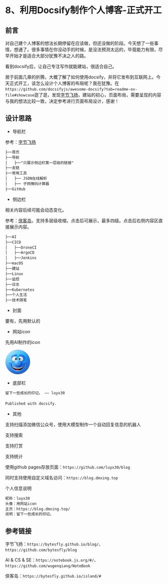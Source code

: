 # 8、利用Docsify制作个人博客-正式开工

## 前言

对自己建个人博客的想法长期停留在应该做，但还没做的阶段。今天想了一些事情，想通了。很多事情在你没动手的时候，是没法预测太远的，毕竟能力有限，尽早开始才是适合大部分犹豫不决之人的路。

看到docsify后，让自己专注写作就能建站，很适合自己。

居于前面几章的折腾，大概了解了如何使用docsify，并将它发布到互联网上。今天正式开工，该怎么设计个人博客的布局呢？我在犹豫。在 `https://github.com/docsifyjs/awesome-docsify?tab=readme-ov-file#showcase`逛了逛，发现[字节飞扬](https://bytesfly.github.io/blog/)，建站的初心，页面布局，需要呈现的内容与我的想法比较一致，决定参考进行页面布局设计，感谢！

## 设计思路

* 导航栏

参考：[字节飞扬](https://bytesfly.vercel.app/#/)

```markdown
├──首页
├──导航
│   ├──"只展示侧边栏第一层级的链接"
├──友链
├──常用工具
│   ├── JSON在线解析
│   ├── 子网掩码计算器
├──GitHub
```

* 侧边栏

相关内容后续可能会动态变化。

参考：[侠客岛](https://bytesfly.github.io/island/#/)，支持多层级收缩，点击后可展示，最多四级。点击后右侧内容区直接展示内容。

```markdown
├──AI
├──CICD
│   ├──DroneCI
│   ├──ArgoCD
│   ├──Jenkins
├──macOS
├──建站
├──Linux
├──监控
├──日志
├──Kubernetes
├──个人生活
├──技术随笔
```

* 封面

要有，先用默认的

* 网站icon

先用AI制作的icon

![icon](assets/icon.png)

* 底部栏

```markdown
留下一些成长的印记。 —— luyx30

Published with docsify.
```

* 其他

支持扫描添加微信公众号，使用大模型制作一个自动回复信息的机器人

支持搜索

支持打赏

支持统计

使用github pages存放页面：`https://github.com/luyx30/blog`

同时支持使用自定义域名访问：`https://blog.dmxing.top`

个人信息说明

```markdown
昵称：luyx30
头像：用网站icon
主页：https://blog.dmxing.top/
说明：留下一些成长的印记。
```

## 参考链接

字节飞扬：`https://bytesfly.github.io/blog/`、`https://github.com/bytesfly/blog`

AI & CS & SE：`https://notebook.js.org/#/`、`https://github.com/wugenqiang/NoteBook`

侠客岛：`https://bytesfly.github.io/island/#`
